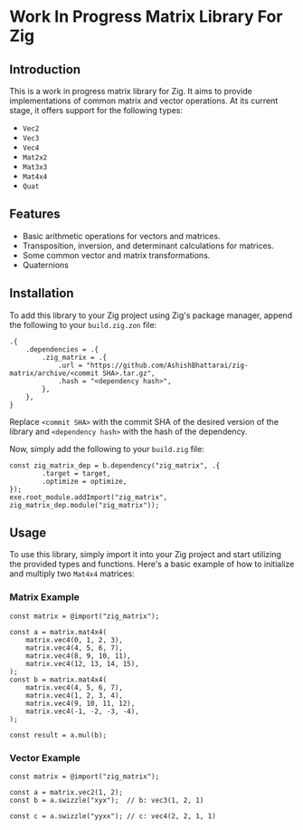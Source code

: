 # Work In Progress Matrix Library For Zig

## Introduction
This is a work in progress matrix library for Zig. It aims to provide implementations of common matrix and vector operations. At its current stage, it offers support for the following types:
- `Vec2`
- `Vec3`
- `Vec4`
- `Mat2x2`
- `Mat3x3`
- `Mat4x4`
- `Quat`

## Features
- Basic arithmetic operations for vectors and matrices.
- Transposition, inversion, and determinant calculations for matrices.
- Some common vector and matrix transformations.
- Quaternions

## Installation
To add this library to your Zig project using Zig's package manager, append the following to your `build.zig.zon` file:

```zig
.{
    .dependencies = .{
        .zig_matrix = .{
            .url = "https://github.com/AshishBhattarai/zig-matrix/archive/<commit SHA>.tar.gz",
            .hash = "<dependency hash>",
        },
    },
}
```
Replace `<commit SHA>` with the commit SHA of the desired version of the library and `<dependency hash>` with the hash of the dependency.

Now, simply add the following to your `build.zig` file:
```zig
const zig_matrix_dep = b.dependency("zig_matrix", .{
        .target = target,
        .optimize = optimize,
});
exe.root_module.addImport("zig_matrix", zig_matrix_dep.module("zig_matrix"));
```

## Usage
To use this library, simply import it into your Zig project and start utilizing the provided types and functions. Here's a basic example of how to initialize and multiply two `Mat4x4` matrices:

### Matrix Example
```zig
const matrix = @import("zig_matrix");

const a = matrix.mat4x4(
    matrix.vec4(0, 1, 2, 3),
    matrix.vec4(4, 5, 6, 7),
    matrix.vec4(8, 9, 10, 11),
    matrix.vec4(12, 13, 14, 15),
);
const b = matrix.mat4x4(
    matrix.vec4(4, 5, 6, 7),
    matrix.vec4(1, 2, 3, 4),
    matrix.vec4(9, 10, 11, 12),
    matrix.vec4(-1, -2, -3, -4),
);

const result = a.mul(b);
```

### Vector Example
```zig
const matrix = @import("zig_matrix");

const a = matrix.vec2(1, 2);
const b = a.swizzle("xyx");  // b: vec3(1, 2, 1)

const c = a.swizzle("yyxx"); // c: vec4(2, 2, 1, 1)
```

